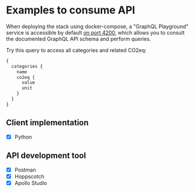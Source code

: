 # Examples to consume API

When deploying the stack using docker-compose, a "GraphQL Playground" service is accessible by default [on port 4200](http://localhost:4200/), which allows you to consult the documented GraphQL API schema and perform queries.

Try this query to access all categories and related CO2eq:

```graphql
{
  categories {
    name
    co2eq {
      value
      unit
    }
  }
}
```

## Client implementation

- [x] Python

## API development tool

- [x] Postman
- [x] Hoppscotch
- [x] Apollo Studio
